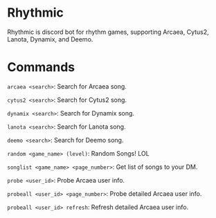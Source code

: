 # Rhythmic
 Rhythmic is discord bot for rhythm games, supporting Arcaea, Cytus2, Lanota, Dynamix, and Deemo.
 
# Commands
 `arcaea <search>`: Search for Arcaea song.
 
 `cytus2 <search>`: Search for Cytus2 song.
 
 `dynamix <search>`: Search for Dynamix song.
 
 `lanota <search>`: Search for Lanota song.
 
 `deemo <search>`: Search for Deemo song.
 
 
 `random <game_name> (level)`: Random Songs! LOL
 
 `songlist <game_name> <page_number>`: Get list of songs to your DM.
 
 
 `probe <user_id>`: Probe Arcaea user info.
 
 `probeall <user_id> <page_number>`: Probe detailed Arcaea user info.
 
 `probeall <user_id> refresh`: Refresh detailed Arcaea user info.
